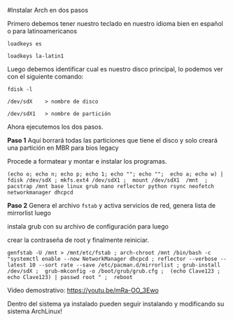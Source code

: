 #Instalar Arch en dos pasos

Primero debemos tener nuestro teclado en nuestro idioma bien en español o para latinoamericanos

`loadkeys es`

`loadkeys la-latin1`

Luego debemos identificar cual es nuestro disco principal, lo podemos ver con el siguiente comando:

`fdisk -l`

```
/dev/sdX    > nombre de disco

/dev/sdX1   > nombre de partición
```

Ahora ejecutemos los dos pasos.

**Paso 1**
Aquí borrará todas las particiones que tiene el disco y solo creará una partición en MBR para bios legacy

Procede a formatear y montar e instalar los programas.

`(echo o; echo n; echo p; echo 1; echo ""; echo "";  echo a; echo w) | fdisk /dev/sdX ; mkfs.ext4 /dev/sdX1 ;  mount /dev/sdX1  /mnt  ;  pacstrap /mnt base linux grub nano reflector python rsync neofetch networkmanager dhcpcd`

**Paso 2**
Genera el archivo `fstab` y activa servicios de red, genera lista de mirrorlist luego 

instala grub con su archivo de configuración para luego

crear la contraseña de root y finalmente reiniciar.

`genfstab -U /mnt > /mnt/etc/fstab ; arch-chroot /mnt /bin/bash -c "systemctl enable --now NetworkManager dhcpcd ; reflector --verbose --latest 10 --sort rate --save /etc/pacman.d/mirrorlist ; grub-install /dev/sdX ;  grub-mkconfig -o /boot/grub/grub.cfg ;  (echo Clave123 ; echo Clave123) | passwd root " ;  reboot`

Video demostrativo: https://youtu.be/mRa-OO_3Ewo

Dentro del sistema ya instalado pueden seguir instalando y modificando su sistema ArchLinux! 
